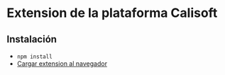 # Extension de la plataforma Calisoft

## Instalación

* `npm install`
* [Cargar extension al navegador](https://developer.chrome.com/extensions/getstarted#unpacked)